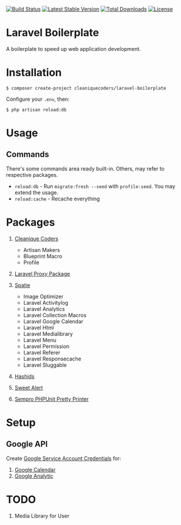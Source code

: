 [![Build Status](https://travis-ci.org/cleaniquecoders/laravel-boilerplate.svg?branch=master)](https://travis-ci.org/cleaniquecoders/laravel-boilerplate) [![Latest Stable Version](https://poser.pugx.org/cleaniquecoders/laravel-boilerplate/v/stable)](https://packagist.org/packages/cleaniquecoders/laravel-boilerplate) [![Total Downloads](https://poser.pugx.org/cleaniquecoders/laravel-boilerplate/downloads)](https://packagist.org/packages/cleaniquecoders/laravel-boilerplate) [![License](https://poser.pugx.org/cleaniquecoders/laravel-boilerplate/license)](https://packagist.org/packages/cleaniquecoders/laravel-boilerplate)

# Laravel Boilerplate

A boilerplate to speed up web application development.

# Installation

```
$ composer create-project cleaniquecoders/laravel-boilerplate
```

Configure your `.env`, then:

```
$ php artisan reload:db
```

# Usage

## Commands

There's some commands area ready built-in. Others, may refer to respective packages.

- `reload:db` - Run `migrate:fresh --seed` with `profile:seed`. You may extend the usage.
- `reload:cache` - Recache everything

# Packages

1. [Cleanique Coders](https://github.com/cleaniquecoders)

	- Artisan Makers
	- Blueprint Macro
	- Profile

2. [Laravel Proxy Package](https://github.com/fideloper/TrustedProxy)
3. [Spatie](https://github.com/spatie)

	- Image Optimizer
	- Laravel Activitylog
	- Laravel Analytics
	- Laravel Collection Macros
	- Laravel Google Calendar
	- Laravel Html
	- Laravel Medialibrary
	- Laravel Menu
	- Laravel Permission
	- Laravel Referer
	- Laravel Responsecache
	- Laravel Sluggable

4. [Hashids](https://github.com/ivanakimov/hashids.php)
5. [Sweet Alert](https://github.com/uxweb/sweet-alert)
6. [Sempro PHPUnit Pretty Printer](https://github.com/Sempro/phpunit-pretty-print)

# Setup

## Google API

Create [Google Service Account Credentials](https://console.developers.google.com/apis/dashboard?project=karnival-usahawan-desa) for:

1. [Google Calendar](https://github.com/spatie/laravel-google-calendar#how-to-obtain-the-credentials-to-communicate-with-google-calendar)
2. [Google Analytic](https://github.com/spatie/laravel-analytics#how-to-obtain-the-credentials-to-communicate-with-google-analytics)

# TODO

1. Media Library for User
